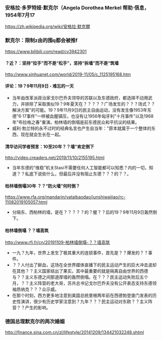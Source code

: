 ### 安格拉·多罗特娅·默克尔（Angela Dorothea Merkel 帮助·信息，1954年7月17
https://zh.wikipedia.org/wiki/安格拉·默克爾

### 默克尔：限制z由的围q都会被推f
https://www.bilibili.com/read/cv3942301

#### ？近？：坚持“拉手”而不是“松手”，坚持“拆墙”而不是“筑墙
http://www.xinhuanet.com/world/2019-11/05/c_1125195168.htm
#### 评论：19？9年11月9日 - 难忘的一天
- 当年由改革派政治家戈尔巴乔夫领导的苏联以及东德政府，都选择不动用武力，并排除了采取类似19？9年夏天在？？？？？广场发生的？？？场式？？解决方案"的可能。19？9年11月9日的民主自由运动，没有发生像1953年东德"6·17事件"一样被血腥镇压，也没有让1956年匈牙利"十月事件"以及1968年"布拉格之春"重演。柏林墙的倒塌是前东德民众和平抗议的结果。
- 威利·勃兰特的永不过时的经典名言也产生自当年："原本就属于一个整体的东西，现在就会生长在一起。
#### 清华访问学者预言：10至20年？？墙”肯定倒下
http://video.creaders.net/2019/11/10/2155195.html
- 当年东德的“维稳”机关Stasi不需要任何人工智能都可以知悉？内的一切，知道？？私底下说些什么，但最后并没有阻止东德？？？的？？。
#### 柏林墙倒塌30年 ？？“防火墙”何时倒？
https://www.rfa.org/mandarin/yataibaodao/junshiwaijiao/rc-11082019105057.html
- 分隔东、西柏林的墙，是在？？？？？的？腥？？后的19？9年11月9日轰然倒下。
#### 柏林墙倒塌 ？？墙高筑
http://www.rfi.fr/cn/20191109-柏林墙倒塌-？？墙高筑
- 一九？九年，世界上发生了极其重大的连锁事件，首先是？？爆发的？？事件。
- ？？人付出了鲜血，这场在全世界媒体直播下的民主运动产生的巨大冲击波却在其他？？主义国家结出了果实。其中最重要的就是隔离自由世界的西德与？？主义东德之间那道厚墙的轰然倒塌。在？？？民主运动失败后五个月，？？主义阵营的老大哥，苏共总书记戈尔巴乔夫没有公开表态支持东德领袖昂纳克？？？众示威。
- 在那个时刻，西方更多地注意到美国总统里根两年前在西德勃登堡门发表的历史性演讲，很少有历史学家注意到？九年？？？民主运动对东欧？？主义阵营？？产生的影响。

### 德国总理默克尔的两次婚姻
http://finance.sina.com.cn/zl/lifestyle/20141209/134421032248.shtml
